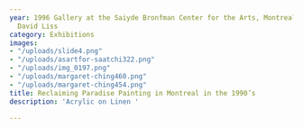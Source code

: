 ```yaml
---
year: 1996 Gallery at the Saiyde Bronfman Center for the Arts, Montreal Curated by
  David Liss
category: Exhibitions
images:
- "/uploads/slide4.png"
- "/uploads/asartfor-saatchi322.png"
- "/uploads/img_0197.png"
- "/uploads/margaret-ching460.png"
- "/uploads/margaret-ching454.png"
title: Reclaiming Paradise Painting in Montreal in the 1990’s
description: 'Acrylic on Linen '

---
```

